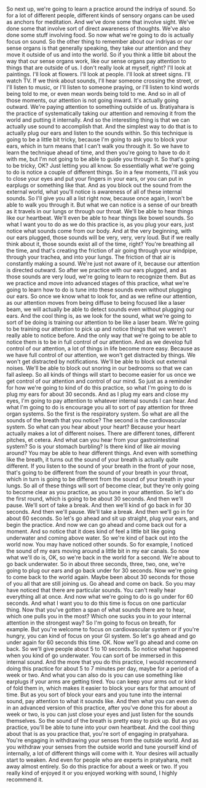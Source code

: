 So next up, we're going to learn a practice around the indriya of sound. So for a lot of different people, different kinds of sensory organs can be used as anchors for meditation. And we've done some that involve sight. We've done some that involve sort of direct awareness of thoughts. We've also done some stuff involving food. So now what we're going to do is actually focus on sound. So the other thing to remember about our indriyas or our sense organs is that generally speaking, they take our attention and they move it outside of us and into the world. So if you think a little bit about the way that our sense organs work, like our sense organs pay attention to things that are outside of us. I don't really look at myself, right? I'll look at paintings. I'll look at flowers. I'll look at people. I'll look at street signs. I'll watch TV. If we think about sounds, I'll hear someone crossing the street, or I'll listen to music, or I'll listen to someone praying, or I'll listen to kind words being told to me, or even mean words being told to me. And so in all of those moments, our attention is not going inward. It's actually going outward. We're paying attention to something outside of us. Bratiyahara is the practice of systematically taking our attention and removing it from the world and putting it internally. And so the interesting thing is that we can actually use sound to accomplish that. And the simplest way to do that is to actually plug our ears and listen to the sounds within. So this technique is going to be a little bit tricky, because I'm going to ask you to block your ears, which in turn means that I can't walk you through it. So we have to learn the technique ahead of time, and then you're going to have to do it with me, but I'm not going to be able to guide you through it. So that's going to be tricky, OK? Just letting you all know. So essentially what we're going to do is notice a couple of different things. So in a few moments, I'll ask you to close your eyes and put your fingers in your ears, or you can put in earplugs or something like that. And as you block out the sound from the external world, what you'll notice is awareness of all of these internal sounds. So I'll give you all a list right now, because once again, I won't be able to walk you through it. But what we can notice is a sense of our breath as it travels in our lungs or through our throat. We'll be able to hear things like our heartbeat. We'll even be able to hear things like bowel sounds. So what I want you to do as we do this practice is, as you plug your ears, just notice what sounds come from our body. And at the very beginning, with our ears plugged, those sounds will be very, very, very loud. But if we really think about it, those sounds exist all of the time, right? You're breathing all the time, and that's creating the friction of air going through your windpipe, through your trachea, and into your lungs. The friction of that air is constantly making a sound. We're just not aware of it, because our attention is directed outward. So after we practice with our ears plugged, and as those sounds are very loud, we're going to learn to recognize them. But as we practice and move into advanced stages of this practice, what we're going to learn how to do is tune into these sounds even without plugging our ears. So once we know what to look for, and as we refine our attention, as our attention moves from being diffuse to being focused like a laser beam, we will actually be able to detect sounds even without plugging our ears. And the cool thing is, as we look for the sound, what we're going to sort of be doing is training our attention to be like a laser beam. We're going to be training our attention to pick up and notice things that we weren't really able to notice before. And the only way that we're going to be able to notice them is to be in full control of our attention. And as we develop full control of our attention, a lot of things in life become more easy. Because as we have full control of our attention, we won't get distracted by things. We won't get distracted by notifications. We'll be able to block out external noises. We'll be able to block out snoring in our bedrooms so that we can fall asleep. So all kinds of things will start to become easier for us once we get control of our attention and control of our mind. So just as a reminder for how we're going to kind of do this practice, so what I'm going to do is plug my ears for about 30 seconds. And as I plug my ears and close my eyes, I'm going to pay attention to whatever internal sounds I can hear. And what I'm going to do is encourage you all to sort of pay attention for three organ systems. So the first is the respiratory system. So what are all the sounds of the breath that you notice? The second is the cardiovascular system. So what can you hear about your heart? Because your heart actually makes a lot of different noises. There are different tones, different pitches, et cetera. And what can you hear from your gastrointestinal system? So is your stomach burbling? Is there kind of like air moving around? You may be able to hear different things. And even with something like the breath, it turns out the sound of your breath is actually quite different. If you listen to the sound of your breath in the front of your nose, that's going to be different from the sound of your breath in your throat, which in turn is going to be different from the sound of your breath in your lungs. So all of these things will sort of become clear, but they're only going to become clear as you practice, as you tune in your attention. So let's do the first round, which is going to be about 30 seconds. And then we'll pause. We'll sort of take a break. And then we'll kind of go back in for 30 seconds. And then we'll pause. We'll take a break. And then we'll go in for about 60 seconds. So let's go ahead and sit up straight, plug your ears, and begin the practice. And now we can go ahead and come back out for a moment. And so notice that it does kind of feel a little bit like going underwater and coming above water. So we're kind of back out into the world now. You may have noticed other sounds. So for example, I noticed the sound of my ears moving around a little bit in my ear canals. So now what we'll do is, OK, so we're back in the world for a second. We're about to go back underwater. So in about three seconds, three, two, one, we're going to plug our ears and go back under for 30 seconds. Now we're going to come back to the world again. Maybe been about 30 seconds for those of you all that are still joining us. Go ahead and come on back. So you may have noticed that there are particular sounds. You can't really hear everything all at once. And now what we're going to do is go under for 60 seconds. And what I want you to do this time is focus on one particular thing. Now that you've gotten a span of what sounds there are to hear, which one pulls you in the most? Which one sucks you in to your internal attention in the strongest way? So I'm going to focus on breath, for example. But you're welcome to focus on cardiovascular system or if you're hungry, you can kind of focus on your GI system. So let's go ahead and go under again for 60 seconds this time. OK. Now we'll go ahead and come on back. So we'll give people about 5 to 10 seconds. So notice what happened when you kind of go underwater. You can sort of be immersed in this internal sound. And the more that you do this practice, I would recommend doing this practice for about 5 to 7 minutes per day, maybe for a period of a week or two. And what you can also do is you can use something like earplugs if your arms are getting tired. You can keep your arms out or kind of fold them in, which makes it easier to block your ears for that amount of time. But as you sort of block your ears and you tune into the internal sound, pay attention to what it sounds like. And then what you can even do in an advanced version of this practice, after you've done this for about a week or two, is you can just close your eyes and just listen for the sounds themselves. So the sound of the breath is pretty easy to pick up. But as you practice, you'll be able to tune into your own heartbeat. And the cool thing about that is as you practice that, you're sort of engaging in pratyahara. You're engaging in withdrawing your senses from the outside world. And as you withdraw your senses from the outside world and tune yourself kind of internally, a lot of different things will come with it. Your desires will actually start to weaken. And even for people who are experts in pratyahara, melt away almost entirely. So do this practice for about a week or two. If you really kind of enjoyed it or you enjoyed working with sound, I highly recommend it.
